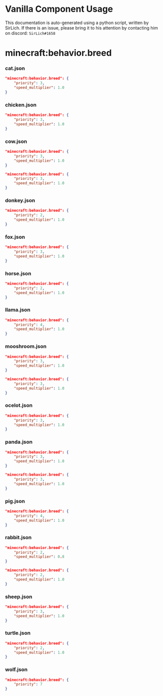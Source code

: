 # Vanilla Component Usage
This documentation is auto-generated using a python script, written by SirLich. If there is an issue, please bring it to his attention by contacting him on discord: `SirLich#1658`

# minecraft:behavior.breed
### cat.json
```JSON
"minecraft:behavior.breed": {
    "priority": 3,
    "speed_multiplier": 1.0
}
```

### chicken.json
```JSON
"minecraft:behavior.breed": {
    "priority": 3,
    "speed_multiplier": 1.0
}
```

### cow.json
```JSON
"minecraft:behavior.breed": {
    "priority": 3,
    "speed_multiplier": 1.0
}
```

```JSON
"minecraft:behavior.breed": {
    "priority": 3,
    "speed_multiplier": 1.0
}
```

### donkey.json
```JSON
"minecraft:behavior.breed": {
    "priority": 2,
    "speed_multiplier": 1.0
}
```

### fox.json
```JSON
"minecraft:behavior.breed": {
    "priority": 3,
    "speed_multiplier": 1.0
}
```

### horse.json
```JSON
"minecraft:behavior.breed": {
    "priority": 2,
    "speed_multiplier": 1.0
}
```

### llama.json
```JSON
"minecraft:behavior.breed": {
    "priority": 4,
    "speed_multiplier": 1.0
}
```

### mooshroom.json
```JSON
"minecraft:behavior.breed": {
    "priority": 3,
    "speed_multiplier": 1.0
}
```

```JSON
"minecraft:behavior.breed": {
    "priority": 3,
    "speed_multiplier": 1.0
}
```

### ocelot.json
```JSON
"minecraft:behavior.breed": {
    "priority": 3,
    "speed_multiplier": 1.0
}
```

### panda.json
```JSON
"minecraft:behavior.breed": {
    "priority": 3,
    "speed_multiplier": 1.0
}
```

```JSON
"minecraft:behavior.breed": {
    "priority": 3,
    "speed_multiplier": 1.0
}
```

### pig.json
```JSON
"minecraft:behavior.breed": {
    "priority": 4,
    "speed_multiplier": 1.0
}
```

### rabbit.json
```JSON
"minecraft:behavior.breed": {
    "priority": 2,
    "speed_multiplier": 0.8
}
```

```JSON
"minecraft:behavior.breed": {
    "priority": 2,
    "speed_multiplier": 1.0
}
```

### sheep.json
```JSON
"minecraft:behavior.breed": {
    "priority": 3,
    "speed_multiplier": 1.0
}
```

### turtle.json
```JSON
"minecraft:behavior.breed": {
    "priority": 2,
    "speed_multiplier": 1.0
}
```

### wolf.json
```JSON
"minecraft:behavior.breed": {
    "priority": 7
}
```

